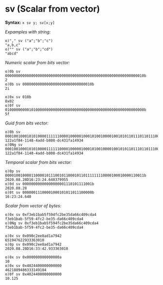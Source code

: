 # sv (Scalar from vector)

**Syntax:** ``x sv y; sv[x;y]``

*Expamples with string:*

```o
o)"," sv ("a";"b";"c")
"a,b,c"
o)"" sv ("a";"b";"cd")
"abcd"
```

*Numeric scalar from bits vector:*

```o
o)0b sv 0000000000000000000000000000000000000000000000000000000000000010b
2
o)0b sv 00000000000000000000000000000010b
2i

o)0x sv 010b
0x02
o)0f sv 0100000000010100000000000000000000000000000000000000000000000000b
5f
```

*Guid from bits vector:*

```o
o)0b sv 00010010001010100001111110000100000100010100100001001010110111011011100000001000110111000100001100011111101000010100100100110100b
122a1f84-1148-4add-b808-dc431fa14934
o)0Ng sv 00010010001010100001111110000100000100010100100001001010110111011011100000001000110111000100001100011111101000010100100100110100b
122a1f84-1148-4add-b808-dc431fa14934
```

*Temporal scalar from bits vector:*

```o
o)0p sv 0000100100001100001011100101100010110111111110000100010000110011b
2020.08.28D16:23:24.640379955
o)0d sv 00000000000000000001110101111001b
2020.08.28
o)0t sv 00000011100001000101011011100000b
16:23:24.640
```

*Scalar from vector of bytes:*

```o
o)0x sv 0xf3eb1bab5f594fc2be35da66c409cda4
f3eb1bab-5f59-4fc2-be35-da66c409cda4
o)0Ng sv 0xf3eb1bab5f594fc2be35da66c409cda4
f3eb1bab-5f59-4fc2-be35-da66c409cda4

o)0x sv 0x090c2ee8ad1a7942
651947622933363010
o)0p sv 0x090c2ee8ad1a7942
2020.08.28D16:33:42.933363010

o)0x sv 0x000000000000000a
10
o)0x sv 0x4024400000000000
4621889486333149184
o)0f sv 0x4024400000000000
10.125
```
